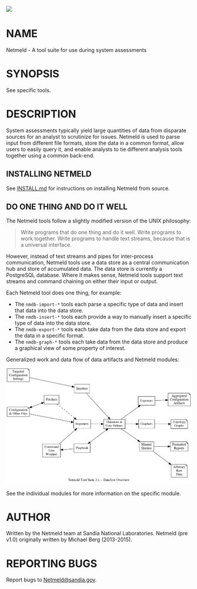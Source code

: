 ![](https://github.com/cctechwiz-forks/netmeld/workflows/CI/badge.svg)

NAME
====

Netmeld - A tool suite for use during system assessments


SYNOPSIS
========

See specific tools.


DESCRIPTION
===========

System assessments typically yield large quantities of data from disparate
sources for an analyst to scrutinize for issues.  Netmeld is used to parse
input from different file formats, store the data in a common format, allow
users to easily query it, and enable analysts to tie different analysis tools
together using a common back-end.

INSTALLING NETMELD
------------------

See [INSTALL.md](docs/INSTALL.md) for instructions on installing Netmeld
from source.

DO ONE THING AND DO IT WELL
---------------------------

The Netmeld tools follow a slightly modified version of the UNIX philosophy:
> Write programs that do one thing and do it well.
> Write programs to work together.
> Write programs to handle text streams, because that is a universal interface.

However, instead of text streams and pipes for inter-process communication,
Netmeld tools use a data store as a central communication hub and store of
accumulated data.  The data store is currently a PostgreSQL database.
Where it makes sense, Netmeld tools support text streams and command chaining
on either their input or output.

Each Netmeld tool does one thing, for example:
* The `nmdb-import-*` tools each parse a specific type of data
and insert that data into the data store.
* The `nmdb-insert-*` tools each provide a way to manually insert
a specific type of data into the data store.
* The `nmdb-export-*` tools each take data from the data store
and export the data in a specific format.
* The `nmdb-graph-*` tools each take data from the data store
and produce a graphical view of some property of interest.

Generalized work and data flow of data artifacts and Netmeld modules:

![](docs/netmeld-overview.png)

See the individual modules for more information on the specific module.


AUTHOR
======
Written by the Netmeld team at Sandia National Laboratories.  Netmeld
(pre v1.0) originally written by Michael Berg (2013-2015).


REPORTING BUGS
==============
Report bugs to <Netmeld@sandia.gov>.
